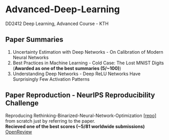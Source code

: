 # Advanced-Deep-Learning
DD2412 Deep Learning, Advanced Course - KTH

## Paper Summaries
1. Uncertainty Estimation with Deep Networks - On Calibration of Modern Neural Networks
2. Best Practices in Machine Learning - Cold Case: The Lost MNIST Digits (**Awarded as one of the best summaries (5/~100)**)
3. Understanding Deep Networks - Deep ReLU Networks Have Surprisingly Few Activation Patterns

## Paper Reproduction - NeurIPS Reproducibility Challenge
Reproducing Rethinking-Binarized-Neural-Network-Optimization [[repo]](https://github.com/bsridatta/Rethinking-Binarized-Neural-Network-Optimization) from scratch just by referring to the paper.   
**Recieved one of the best scores (~5/81 worldwide submissions)** [OpenReview](https://openreview.net/forum?id=SkegBa5zTH)
